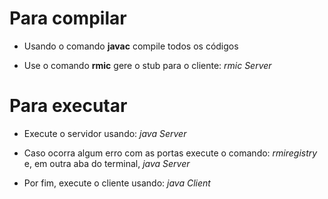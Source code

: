 # Para compilar 

- Usando o comando **javac** compile todos os códigos 

- Use o comando **rmic** gere o stub para o cliente: *rmic Server* 

# Para executar

- Execute o servidor usando: *java Server* 

- Caso ocorra algum erro com as portas execute o comando: *rmiregistry* e, em outra aba do terminal, *java Server* 

- Por fim, execute o cliente usando: *java Client* 
